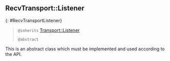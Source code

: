 ## RecvTransport::Listener
{: #RecvTransportListener}

<section markdown="1">

> `@inherits` [Transport::Listener](#TransportListener)
>
> `@abstract`

This is an abstract class which must be implemented and used according to the API.

</section>
